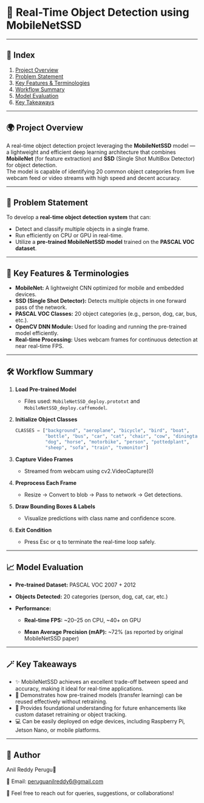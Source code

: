 # 🧠 Real-Time Object Detection using MobileNetSSD

---

## 🧾 **Index**
1. [Project Overview](#-project-overview)  
2. [Problem Statement](#-problem-statement)  
3. [Key Features & Terminologies](#-key-features--terminologies)  
4. [Workflow Summary](#-workflow-summary) 
5. [Model Evaluation](#-model-evaluation)   
6. [Key Takeaways](#-key-takeaways)

---

## 🌍 Project Overview
A real-time object detection project leveraging the **MobileNetSSD** model — a lightweight and efficient deep learning architecture that combines **MobileNet** (for feature extraction) and **SSD** (Single Shot MultiBox Detector) for object detection.  
The model is capable of identifying 20 common object categories from live webcam feed or video streams with high speed and decent accuracy.

---

## 🎯 **Problem Statement**
To develop a **real-time object detection system** that can:
- Detect and classify multiple objects in a single frame.  
- Run efficiently on CPU or GPU in real-time.  
- Utilize a **pre-trained MobileNetSSD model** trained on the **PASCAL VOC dataset**.

---

## 🧩 **Key Features & Terminologies**
- **MobileNet:** A lightweight CNN optimized for mobile and embedded devices.  
- **SSD (Single Shot Detector):** Detects multiple objects in one forward pass of the network.  
- **PASCAL VOC Classes:** 20 object categories (e.g., person, dog, car, bus, etc.).  
- **OpenCV DNN Module:** Used for loading and running the pre-trained model efficiently.  
- **Real-time Processing:** Uses webcam frames for continuous detection at near real-time FPS.

---

##  🛠 **Workflow Summary** 
1. **Load Pre-trained Model**  
   - Files used: `MobileNetSSD_deploy.prototxt` and `MobileNetSSD_deploy.caffemodel`.  

2. **Initialize Object Classes**  
   ```python
   CLASSES = ["background", "aeroplane", "bicycle", "bird", "boat",
              "bottle", "bus", "car", "cat", "chair", "cow", "diningtable",
              "dog", "horse", "motorbike", "person", "pottedplant",
              "sheep", "sofa", "train", "tvmonitor"]
   
3. **Capture Video Frames**
    - Streamed from webcam using cv2.VideoCapture(0)
    
4. **Preprocess Each Frame**
    - Resize → Convert to blob → Pass to network → Get detections.

5. **Draw Bounding Boxes & Labels**
    - Visualize predictions with class name and confidence score.

6. **Exit Condition**
    - Press Esc or q to terminate the real-time loop safely.
  
---
  
## 📈 Model Evaluation

- **Pre-trained Dataset:** PASCAL VOC 2007 + 2012

- **Objects Detected:** 20 categories (person, dog, cat, car, etc.)

- **Performance:**

    - **Real-time FPS:** ~20–25 on CPU, ~40+ on GPU

    - **Mean Average Precision (mAP):** ~72% (as reported by original MobileNetSSD paper)
  
---
 
## 🪄 Key Takeaways

- ✨ MobileNetSSD achieves an excellent trade-off between speed and accuracy, making it ideal for real-time applications.
- 🚀 Demonstrates how pre-trained models (transfer learning) can be reused effectively without retraining.
- 🧠 Provides foundational understanding for future enhancements like custom dataset retraining or object tracking.
- 💻 Can be easily deployed on edge devices, including Raspberry Pi, Jetson Nano, or mobile platforms.

---

## 📇 Author

Anil Reddy Perugu💝

📧 Email: peruguanilreddy6@gmail.com

📍 Feel free to reach out for queries, suggestions, or collaborations!
